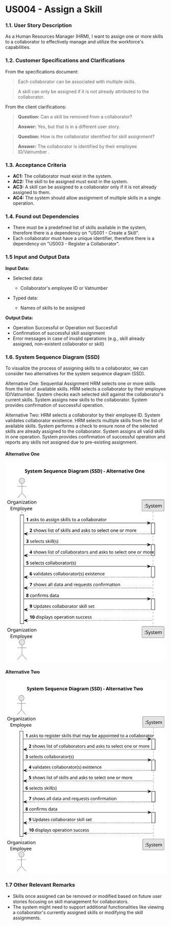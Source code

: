 # US004 - Assign a Skill

### 1.1. User Story Description
As a Human Resources Manager (HRM), I want to assign one or more skills to a collaborator to effectively manage and utilize the workforce's capabilities.

### 1.2. Customer Specifications and Clarifications

From the specifications document:

>	Each collaborator can be associated with multiple skills.

>	A skill can only be assigned if it is not already attributed to the collaborator.

From the client clarifications:

>	**Question:** Can a skill be removed from a collaborator?
>
>	**Answer:** Yes, but that is in a different user story.

>	**Question:** How is the collaborator identified for skill assignment?
>
>	**Answer:** The collaborator is identified by their employee ID/Vatnumber .

### 1.3. Acceptance Criteria

* **AC1:** The collaborator must exist in the system.
* **AC2:** The skill to be assigned must exist in the system.
* **AC3:** A skill can be assigned to a collaborator only if it is not already assigned to them.
* **AC4:** The system should allow assignment of multiple skills in a single operation.

### 1.4. Found out Dependencies
* There must be a predefined list of skills available in the system, therefore there is a dependency on "US001 - Create a Skill".
* Each collaborator must have a unique identifier, therefore there is a dependency  on "US003 - Register a Collaborator".

### 1.5 Input and Output Data

**Input Data:**

* Selected data:
    * Collaborator's employee ID or Vatnumber

* Typed data:
    * Names of skills to be assigned

**Output Data:**

* Operation Successful or Operation not Succesfull
* Confirmation of successful skill assignment
* Error messages in case of invalid operations (e.g., skill already assigned, non-existent collaborator or skill)

### 1.6. System Sequence Diagram (SSD)

To visualize the process of assigning skills to a collaborator, we can consider two alternatives for the system sequence diagram (SSD).

Alternative One: Sequential Assignment
HRM selects one or more skills from the list of available skills.
HRM selects a collaborator by their employee ID/Vatnumber.
System checks each selected skill against the collaborator's current skills.
System assigns new skills to the collaborator.
System provides confirmation of successful operation.

Alternative Two: 
HRM selects a collaborator by their employee ID.
System validates collaborator existence.
HRM selects multiple skills from the list of available skills.
System performs a  check to ensure none of the selected skills are already assigned to the collaborator.
System assigns all valid skills in one operation.
System provides confirmation of successful operation and reports any skills not assigned due to pre-existing assignment.

#### Alternative One

![System Sequence Diagram - Alternative One](svg/us004-system-sequence-diagram-alternative-one.svg)

#### Alternative Two

![System Sequence Diagram - Alternative Two](svg/us004-system-sequence-diagram-alternative-two.svg)

### 1.7 Other Relevant Remarks

* Skills once assigned can be removed or modified based on future user stories focusing on skill management for collaborators.
* The system might need to support additional functionalities like viewing a collaborator's currently assigned skills or modifying the skill assignments.

